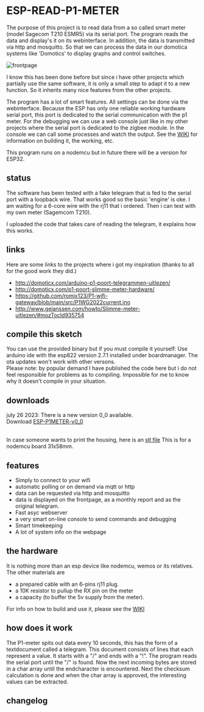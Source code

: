 # ESP-READ-P1-METER

The purpose of this project is to read data from a so called smart meter (model Sagecom T210 ESMR5) via its serial port. The program reads the data and display's it on its webinterface. In addition, the data is transmitted via http and mosquitto. So that we can process the data in our domotica systems like 'Domotics' to display graphs and control switches.<br>

![frontpage](https://github.com/patience4711/ESP-READ-P1-METER/assets/12282915/bb65cf1f-f6bf-4e1c-ae48-c379628f3a7a)<br>

I know this has been done before but since i have other projects which partially use the same software, it is only a small step to adapt it to a new function. So it inherits many nice features from the other projects. 

The program has a lot of smart features. All settings can be done via the webinterface. Because the ESP has only one reliable working hardware serial port, this port is dedicated to the serial communication with the p1 meter. For the debugging we can use a web console just like in my other projects where the serial port is dedicated to the zigbee module. In the console we can call some processes and watch the output. 
See the [WIKI](https://github.com/patience4711/ESP-READ-P1-METER/wiki/GENERAL) for information on building it, the working, etc. 

This program runs on a nodemcu but in future there will be a version for ESP32.

## status
The software has been tested with a fake telegram that is fed to the serial port with a loopback wire. That works good so the basic 'engine' is oke. I am waiting for a 6-core wire with the rj11 that i ordered. Then i can test with my own meter (Sagemcom T210).

I uploaded the code that takes care of reading the telegram, it explains how this works.

## links
Here are some links to the projects where i got my inspiration (thanks to all for the good work they did.)
 * http://domoticx.com/arduino-p1-poort-telegrammen-uitlezen/
 * http://domoticx.com/p1-poort-slimme-meter-hardware/
 * https://github.com/romix123/P1-wifi-gateway/blob/main/src/P1WG2022current.ino
 * http://www.gejanssen.com/howto/Slimme-meter-uitlezen/#mozTocId935754

## compile this sketch
You can use the provided binary but if you must compile it yourself: Use arduino ide with the esp822 version 2.7.1 installed under boardmanager. The ota updates won't work with other versons.
<br>Please note: by popular demand I have published the code here but i do not feel responsible for problems as to compiling. Impossible for me to know why it doesn't compile in your situation.

## downloads
july 26 2023: There is a new version 0_0 available.<br> 
Download [ESP-P1METER-v0_0](hn)<br>

<br>In case someone wants to print the housing, here is an [stl file](https://github.com/patience4711/read-APSystems-YC600-QS1-DS3/blob/main/ESP-ECU-housing.zip)
This is for a nodemcu board 31x58mm.

## features
- Simply to connect to your wifi
- automatic polling or on demand via mqtt or http
- data can be requested via http and mosquitto
- data is displayed on the frontpage, as a monthly report and as the original telegram.
- Fast asyc webserver
- a very smart on-line console to send commands and debugging
- Smart timekeeping
- A lot of system info on the webpage

## the hardware
It is nothing more than an esp device like nodemcu, wemos or its relatives. The other materials are
- a prepared cable with an 6-pins rj11 plug.
- a 10K resistor to pullup the RX pin on the meter
- a capacity (to buffer the 5v supply from the meter).

For info on how to build and use it, please see the <a href='https://github.com/patience4711/read-APSystems-YC600-QS1-DS3/wiki'>WIKI</a>

## how does it work
The P1-meter spits out data every 10 seconds, this has the form of a textdocument called a telegram. This document consists of lines that each represent a value.
It starts with a "/" and ends with a "!". The program reads the serial port until the "/" is found. Now the next incoming bytes are stored in a char array until the endcharacter is encountered. 
Next the checksum calculation is done and when the char array is approved, the interesting values can be extracted.

## changelog ##
